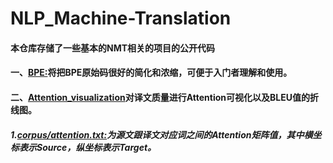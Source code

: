 # NLP_Machine-Translation
#### 本仓库存储了一些基本的NMT相关的项目的公开代码
#### 一、[BPE:](https://github.com/Shajiu/NLP_Machine-Translation/tree/master/BPE)将把BPE原始码很好的简化和浓缩，可便于入门者理解和使用。
#### 二、[Attention_visualization](https://github.com/Shajiu/NLP_Machine-Translation/tree/master/Attention_visualization)对译文质量进行Attention可视化以及BLEU值的折线图。
#####         1.[corpus/attention.txt:](https://github.com/Shajiu/NLP_Machine-Translation/tree/master/Attention_visualization/corpus)为源文跟译文对应词之间的Attention矩阵值，其中横坐标表示Source，纵坐标表示Target。
